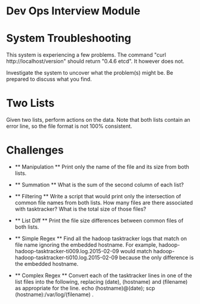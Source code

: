 Dev Ops Interview Module
===========================

# System Troubleshooting

This system is experiencing a few problems. The command "curl http://localhost/version"
should return "0.4.6 etcd". It however does not. 

Investigate the system to uncover what the problem(s) might be. Be prepared to 
discuss what you find. 


Two Lists
============

Given two lists, perform actions on the data. Note that both lists contain an error line, so the file format is not 100% consistent. 

# Challenges

- ** Manipulation **
Print only the name of the file and its size from both lists. 

- ** Summation **
What is the sum of the second column of each list? 

- ** Filtering ** 
Write a script that would print only the intersection of common file names from both lists. 
How many files are there associated with tasktracker? What is the total size of those files? 

- ** List Diff **
Print the file size differences between common files of both lists.  

- ** Simple Regex **
Find all the hadoop tasktracker logs that match on file name ignoring the embedded hostname. For example, hadoop-hadoop-tasktracker-ti009.log.2015-02-09 would match hadoop-hadoop-tasktracker-ti010.log.2015-02-09 because the only difference is the embedded hostname. 

- ** Complex Regex **
Convert each of the tasktracker lines in one of the list files into the following, replacing (date), (hostname) and (filename) as appropriate for the line. 
echo (hostname)@(date); scp (hostname):/var/log/(filename) . 